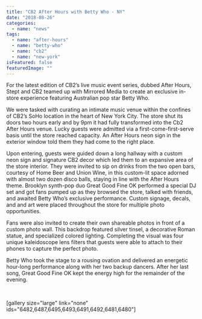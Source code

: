```yaml
---
title: "CB2 After Hours with Betty Who - NY"
date: "2018-08-26"
categories: 
  - name: "news"
tags: 
  - name: "after-hours"
  - name: "betty-who"
  - name: "cb2"
  - name: "new-york"
isFeatured: false
featuredImage: ""
---
```


For the latest edition of CB2’s live music event series, dubbed After Hours, Stept and CB2 teamed up with Mirrored Media to create an exclusive in-store experience featuring Australian pop star Betty Who.

We were tasked with curating an intimate music venue within the confines of CB2’s SoHo location in the heart of New York City. The store shut its doors two hours early and by 9pm it had fully transformed into the Cb2 After Hours venue. Lucky guests were admitted via a first-come-first-serve basis until the store reached capacity. An After Hours neon sign in the exterior window told them they had come to the right place.

Upon entering, guests were guided down a long hallway with a custom neon sign and signature CB2 decor which led them to an expansive area of the store interior. They were invited to sip on drinks from the two open bars, courtesy of Home Beer and Union Wine, in this custom-lit space adorned with almost two dozen disco balls, staying in line with the After Hours theme. Brooklyn synth-pop duo Great Good Fine OK performed a special DJ set and got fans pumped up as they browsed the store, talked with friends, and awaited Betty Who’s exclusive performance. Custom signage, decals, and and art were placed throughout the store for multiple photo opportunities.

Fans were also invited to create their own shareable photos in front of a custom photo wall. This backdrop featured silver tinsel, a decorative Roman statue, and specialized colored lighting. Completing the visual was four unique kaleidoscope lens filters that guests were able to attach to their phones to capture the perfect photo.

Betty Who took the stage to a rousing ovation and delivered an energetic hour-long performance along with her two backup dancers. After her last song, Great Good Fine OK kept the energy high for the remainder of the evening. 

 

\[gallery size="large" link="none" ids="6482,6487,6495,6493,6491,6492,6481,6480"\]
